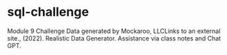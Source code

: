 # sql-challenge
Module 9 Challenge
Data generated by Mockaroo, LLCLinks to an external site., (2022). Realistic Data Generator.
Assistance via class notes and Chat GPT. 
